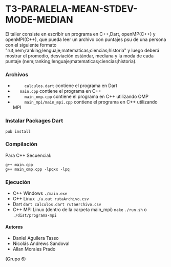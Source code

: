 # T3-PARALELA-MEAN-STDEV-MODE-MEDIAN
El taller consiste en escribir un programa en C++,Dart, openMP(C++) y openMPI(C++), que pueda leer un archivo con puntajes psu de una persona con el siguiente formato "rut;nem;ranking;lenguaje;matematicas;ciencias;historia" y luego deberá mostrar el promedio, desviación estándar, mediana y la moda de cada puntaje (nem;ranking;lenguaje;matematicas;ciencias;historia).

### Archivos
- ` 	calculos.dart` contiene el programa en Dart
- `   main.cpp` contiene el programa en C++
- ` 	main_omp.cpp` contiene el programa en C++ utilizando OMP
- ` 	main_mpi/main_mpi.cpp` contiene el programa en C++ utilizando MPI

### Instalar Packages Dart
```
pub install
```
### Compilación
Para C++ Secuencial:
```
g++ main.cpp
g++ main_omp.cpp -lpqxx -lpq
```
### Ejecución
- C++ Windows
    `./main.exe`
- C++ Linux
    `./a.out rutaArchivo.csv`
- Dart
    `dart calculos.dart rutaArchivo.csv`
- C++ MPI Linux (dentro de la carpeta main_mpi)
    `make`
    `./run.sh` o `./dist/programa-mpi`

#### Autores
- Daniel Aguilera Tasso
- Nicolás Andrews Sandoval
- Allan Morales Prado

(Grupo 6)
